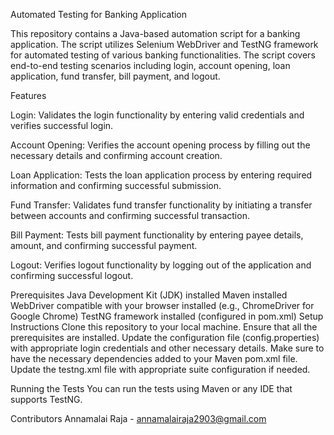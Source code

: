 Automated Testing for Banking Application

This repository contains a Java-based automation script for a banking application. The script utilizes Selenium WebDriver and TestNG framework for automated testing of various banking functionalities. The script covers end-to-end testing scenarios including login, account opening, loan application, fund transfer, bill payment, and logout.

Features

Login: Validates the login functionality by entering valid credentials and verifies successful login.

Account Opening: Verifies the account opening process by filling out the necessary details and confirming account creation.

Loan Application: Tests the loan application process by entering required information and confirming successful submission.

Fund Transfer: Validates fund transfer functionality by initiating a transfer between accounts and confirming successful transaction.

Bill Payment: Tests bill payment functionality by entering payee details, amount, and confirming successful payment.

Logout: Verifies logout functionality by logging out of the application and confirming successful logout.

Prerequisites
Java Development Kit (JDK) installed
Maven installed
WebDriver compatible with your browser installed (e.g., ChromeDriver for Google Chrome)
TestNG framework installed (configured in pom.xml)
Setup Instructions
Clone this repository to your local machine.
Ensure that all the prerequisites are installed.
Update the configuration file (config.properties) with appropriate login credentials and other necessary details.
Make sure to have the necessary dependencies added to your Maven pom.xml file.
Update the testng.xml file with appropriate suite configuration if needed.

Running the Tests
You can run the tests using Maven or any IDE that supports TestNG.



Contributors
Annamalai Raja - annamalairaja2903@gmail.com

